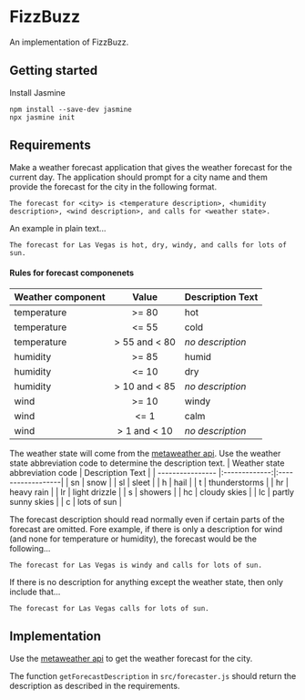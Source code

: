 # FizzBuzz

An implementation of FizzBuzz.

## Getting started

Install Jasmine
```
npm install --save-dev jasmine
npx jasmine init
```

## Requirements
Make a weather forecast application that gives the weather forecast for the current day.
The application should prompt for a city name and them provide the forecast for the city in the following format.
```
The forecast for <city> is <temperature description>, <humidity description>, <wind description>, and calls for <weather state>.
```
An example in plain text...
```
The forecast for Las Vegas is hot, dry, windy, and calls for lots of sun.
```

#### Rules for forecast componenets

| Weather component| Value         | Description Text  |
| ---------------- |:-------------:|:------------------|
| temperature         | >= 80 | hot  |
| temperature         | <= 55      |   cold |
| temperature    | > 55 and < 80      |    _no description_ |
| humidity         | >= 85 | humid  |
| humidity         | <= 10      |   dry |
| humidity    | > 10 and < 85      |    _no description_ |
| wind         | >= 10 | windy  |
| wind         | <= 1      |   calm |
| wind    | > 1 and < 10      |    _no description_ |

The weather state will come from the [metaweather api](https://www.metaweather.com/api/).  Use the weather state abbreviation code to determine the description text.
| Weather state abbreviation code | Description Text  |
| ---------------- |:-------------:|:------------------|
| sn | snow |
| sl | sleet |
| h | hail |
| t | thunderstorms |
| hr | heavy rain |
| lr | light drizzle |
| s | showers |
| hc | cloudy skies |
| lc | partly sunny skies |
| c | lots of sun |

The forecast description should read normally even if certain parts of the forecast are omitted.
Fore example, if there is only a description for wind (and none for temperature or humidity), the forecast would be the following...
```
The forecast for Las Vegas is windy and calls for lots of sun.
```
If there is no description for anything except the weather state, then only include that...
```
The forecast for Las Vegas calls for lots of sun.
```
## Implementation
Use the [metaweather api](https://www.metaweather.com/api/) to get the weather forecast for the city.

The function `getForecastDescription` in `src/forecaster.js` should return the description as described in the requirements.

